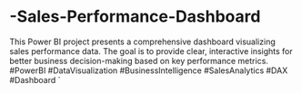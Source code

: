 # -Sales-Performance-Dashboard
This Power BI project presents a comprehensive dashboard visualizing sales performance data. The goal is to provide clear, interactive insights for better business decision-making based on key performance metrics. #PowerBI #DataVisualization #BusinessIntelligence #SalesAnalytics #DAX #Dashboard `
